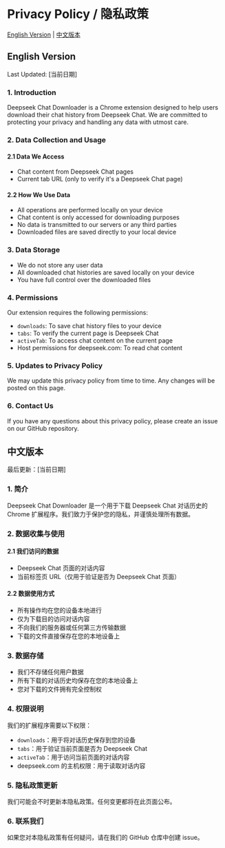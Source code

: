 # Privacy Policy / 隐私政策

[English Version](#english-version) | [中文版本](#中文版本)

## English Version

Last Updated: [当前日期]

### 1. Introduction

Deepseek Chat Downloader is a Chrome extension designed to help users download their chat history from Deepseek Chat. We are committed to protecting your privacy and handling any data with utmost care.

### 2. Data Collection and Usage

#### 2.1 Data We Access
- Chat content from Deepseek Chat pages
- Current tab URL (only to verify it's a Deepseek Chat page)

#### 2.2 How We Use Data
- All operations are performed locally on your device
- Chat content is only accessed for downloading purposes
- No data is transmitted to our servers or any third parties
- Downloaded files are saved directly to your local device

### 3. Data Storage
- We do not store any user data
- All downloaded chat histories are saved locally on your device
- You have full control over the downloaded files

### 4. Permissions
Our extension requires the following permissions:
- `downloads`: To save chat history files to your device
- `tabs`: To verify the current page is Deepseek Chat
- `activeTab`: To access chat content on the current page
- Host permissions for deepseek.com: To read chat content

### 5. Updates to Privacy Policy
We may update this privacy policy from time to time. Any changes will be posted on this page.

### 6. Contact Us
If you have any questions about this privacy policy, please create an issue on our GitHub repository.

## 中文版本

最后更新：[当前日期]

### 1. 简介

Deepseek Chat Downloader 是一个用于下载 Deepseek Chat 对话历史的 Chrome 扩展程序。我们致力于保护您的隐私，并谨慎处理所有数据。

### 2. 数据收集与使用

#### 2.1 我们访问的数据
- Deepseek Chat 页面的对话内容
- 当前标签页 URL（仅用于验证是否为 Deepseek Chat 页面）

#### 2.2 数据使用方式
- 所有操作均在您的设备本地进行
- 仅为下载目的访问对话内容
- 不向我们的服务器或任何第三方传输数据
- 下载的文件直接保存在您的本地设备上

### 3. 数据存储
- 我们不存储任何用户数据
- 所有下载的对话历史均保存在您的本地设备上
- 您对下载的文件拥有完全控制权

### 4. 权限说明
我们的扩展程序需要以下权限：
- `downloads`：用于将对话历史保存到您的设备
- `tabs`：用于验证当前页面是否为 Deepseek Chat
- `activeTab`：用于访问当前页面的对话内容
- deepseek.com 的主机权限：用于读取对话内容

### 5. 隐私政策更新
我们可能会不时更新本隐私政策。任何变更都将在此页面公布。

### 6. 联系我们
如果您对本隐私政策有任何疑问，请在我们的 GitHub 仓库中创建 issue。